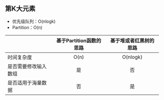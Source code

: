 ## 第K大元素
- 优先级队列：O(nlogk)
- Partition：O(n)

| | 基于Partition函数的思路 | 基于堆或者红黑树的思路 |
| :- | :-: | :-: |
| 时间复杂度 | O(n) | O(nlogk) |
| 是否需要修改输入数组 | 是 | 否 |
| 是否适用于海量数据 | 否 | 是 |